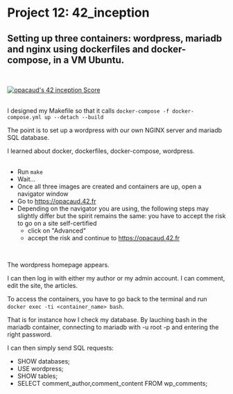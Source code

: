# Project 12: 42_inception

## Setting up three containers: wordpress, mariadb and nginx using dockerfiles and docker-compose, in a VM Ubuntu.
</br>

[![opacaud's 42 inception Score](https://badge42.vercel.app/api/v2/cl2g6sk3a013609l6l237136q/project/2487499)](https://github.com/JaeSeoKim/badge42)
</br>
</br>

I designed my Makefile so that it calls ```docker-compose -f docker-compose.yml up --detach --build```
</br>

The point is to set up a wordpress with our own NGINX server and mariadb SQL database.
</br>

I learned about docker, dockerfiles, docker-compose, wordpress.
</br>
</br>

* Run ```make```
* Wait...
* Once all three images are created and containers are up, open a navigator window
* Go to https://opacaud.42.fr
* Depending on the navigator you are using, the following steps may slightly differ but the spirit remains the same: you have to accept the risk to go on a site self-certified
  * click on "Advanced"
  * accept the risk and continue to https://opacaud.42.fr
</br>

The wordpress homepage appears.
</br>

I can then log in with either my author or my admin account. I can comment, edit the site, the articles.
</br>

To access the containers, you have to go back to the terminal and run ```docker exec -ti <container_name> bash```.
</br>

That is for instance how I check my database. By lauching bash in the mariadb container, connecting to mariadb with -u root -p and entering the right password.
</br>

I can then simply send SQL requests:
* SHOW databases;
* USE wordpress;
* SHOW tables;
* SELECT comment_author,comment_content FROM wp_comments;
</br>
</br>
